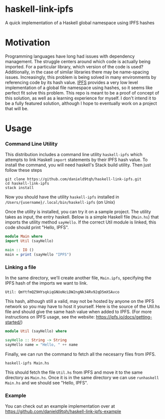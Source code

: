 # haskell-link-ipfs

A quick implementation of a Haskell global namespace using IPFS hashes

# Motivation

Programming languages have long had issues with dependency management. The struggle centers around which code is actually being imported. For a particular library, which version of the code is used? Additionally, in the case of similar libraries there may be name-spacing issues. Increasingly, this problem is being solved in many environments by referencing code by its hash value. [IPFS](https://github.com/ipfs/ipfs) provides a very low level implementation of a global file namespace using hashes, so it seems like perfect fit solve this problem. This repo is meant to be a proof of concept of this solution, as well as a learning experience for myself. I don't intend it to be a fully featured solution, although I hope to eventually work on a project that will be.

# Usage
### Command Line Utility
This distribution includes a command line utility `haskell-ipfs` which attempts to link Haskell `import` statements by their IPFS hash value. To install the command, you will need haskell's Stack build utility. Then just follow these steps

```
git clone https://github.com/danield9tqh/haskell-link-ipfs.git
cd haskell-link-ipfs
stack install
```

Now you should have the utility `haskell-ipfs` installed in `/Users/{username}/.local/bin/haskell-ipfs` (on Unix)

Once the utility is installed, you can try it on a sample project. The utility takes as input, the entry haskell. Below is a simple Haskell file (`Main.hs`) that imports the utility method `sayHello`. If the correct Util module is linked, this code should print "Hello, IPFS".
```haskell
module Main where
import Util (sayHello)

main :: IO ()
main = print (sayHello "IPFS")
```

### Linking a file
In the same directory, we'll create another file, `Main.ipfs`, specifying the IPFS hash of the imports we want to link.
```
Util: QmYtfmQZ9HYsqkiqGNUoNcLDW2ngNk34Rv92qD5mXSAvco
```

This hash, although still a valid, may not be hosted by anyone on the IPFS network so you may have to host it yourself. Here is the source of the Util.hs file and should give the same hash value when added to IPFS. (For more instructions on IPFS usage, see the website: https://ipfs.io/docs/getting-started/)

```haskell
module Util (sayHello) where

sayHello :: String -> String
sayHello name = "Hello, " ++ name

```

Finally, we can run the command to fetch all the necesarry files from IPFS. 
```
haskell-ipfs Main.hs
```
This should fetch the file `Util.hs` from IPFS and move it to the same directory as `Main.hs`. Once it is in the same directory we can use `runhaskell Main.hs` and we should see "Hello, IPFS".

### Example
You can check out an example implementation over at https://github.com/danield9tqh/haskell-link-ipfs-example
